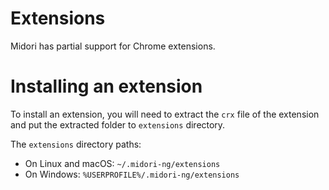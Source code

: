 # Extensions

Midori has partial support for Chrome extensions.

# Installing an extension

To install an extension, you will need to extract the `crx` file of the extension and put the extracted folder to `extensions` directory.

The `extensions` directory paths:
- On Linux and macOS: `~/.midori-ng/extensions`
- On Windows: `%USERPROFILE%/.midori-ng/extensions`
